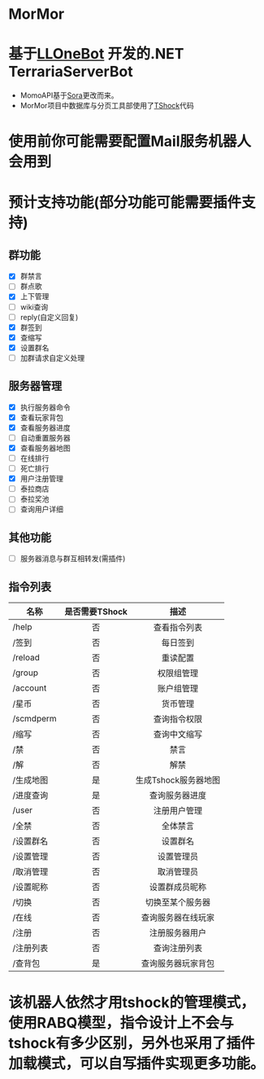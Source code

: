 # MorMor
# 基于[LLOneBot](https://github.com/LLOneBot/LLOneBot) 开发的.NET TerrariaServerBot
* MomoAPI基于[Sora](https://github.com/Hoshikawa-Kaguya/Sora)更改而来。
* MorMor项目中数据库与分页工具部使用了[TShock](https://github.com/Pryaxis/TShock)代码<br>
 # 使用前你可能需要配置Mail服务机器人会用到
 # 预计支持功能(部分功能可能需要插件支持)
## 群功能
- [x] 群禁言
- [ ] 群点歌
- [x] 上下管理
- [ ] wiki查询
- [ ] reply(自定义回复)
- [x] 群签到
- [x] 查缩写
- [x] 设置群名
- [ ] 加群请求自定义处理
## 服务器管理
- [x] 执行服务器命令
- [x] 查看玩家背包
- [x] 查看服务器进度
- [ ] 自动重置服务器
- [x] 查看服务器地图
- [ ] 在线排行
- [ ] 死亡排行
- [x] 用户注册管理
- [ ] 泰拉商店
- [ ] 泰拉奖池
- [ ] 查询用户详细
## 其他功能
- [ ] 服务器消息与群互相转发(需插件)
## 指令列表
|名称|是否需要TShock|描述|
|-------------|:-------:|:-------:|
|/help      |否|查看指令列表|
|/签到       |否|每日签到|
|/reload    |否|重读配置|
|/group    |否|权限组管理|
|/account   |否|账户组管理|
|/星币       |否|货币管理|
|/scmdperm  |否|查询指令权限|
|/缩写       |否|查询中文缩写|
|/禁        |否|禁言|
|/解        |否|解禁|
|/生成地图   |是|生成Tshock服务器地图|
|/进度查询   |是|查询服务器进度|
|/user      |否|注册用户管理|
|/全禁       |否|全体禁言|
|/设置群名   |否|设置群名|
|/设置管理   |否|设置管理员|
|/取消管理   |否|取消管理员|
|/设置昵称   |否|设置群成员昵称|
|/切换      |否|切换至某个服务器|
|/在线      |否|查询服务器在线玩家|
|/注册      |否|注册服务器用户|
|/注册列表   |否|查询注册列表|
|/查背包    |是|查询服务器玩家背包|


# 该机器人依然才用tshock的管理模式，使用RABQ模型，指令设计上不会与tshock有多少区别，另外也采用了插件加载模式，可以自写插件实现更多功能。
